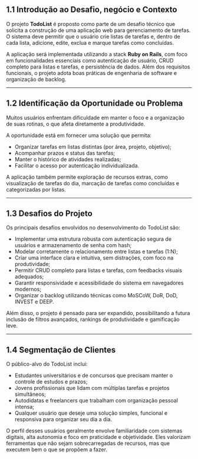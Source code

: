## 1.1 Introdução ao Desafio, negócio e Contexto

O projeto **TodoList** é proposto como parte de um desafio técnico que solicita a construção de uma aplicação web para gerenciamento de tarefas. O sistema deve permitir que o usuário crie listas de tarefas e, dentro de cada lista, adicione, edite, exclua e marque tarefas como concluídas.

A aplicação será implementada utilizando a stack **Ruby on Rails**, com foco em funcionalidades essenciais como autenticação de usuário, CRUD completo para listas e tarefas, e persistência de dados. Além dos requisitos funcionais, o projeto adota boas práticas de engenharia de software e organização de backlog.

---

## 1.2 Identificação da Oportunidade ou Problema

Muitos usuários enfrentam dificuldade em manter o foco e a organização de suas rotinas, o que afeta diretamente a produtividade.

A oportunidade está em fornecer uma solução que permita:

- Organizar tarefas em listas distintas (por área, projeto, objetivo);
- Acompanhar prazos e status das tarefas;
- Manter o histórico de atividades realizadas;
- Facilitar o acesso por autenticação individualizada.

A aplicação também permite exploração de recursos extras, como visualização de tarefas do dia, marcação de tarefas como concluídas e categorizadas por listas.

---

## 1.3 Desafios do Projeto

Os principais desafios envolvidos no desenvolvimento do TodoList são:

- Implementar uma estrutura robusta com autenticação segura de usuários e armazenamento de senha com hash;
- Modelar corretamente o relacionamento entre listas e tarefas (1:N);
- Criar uma interface clara e intuitiva, sem distrações, com foco na produtividade;
- Permitir CRUD completo para listas e tarefas, com feedbacks visuais adequados;
- Garantir responsividade e acessibilidade do sistema em navegadores modernos;
- Organizar o backlog utilizando técnicas como MoSCoW, DoR, DoD, INVEST e DEEP.

Além disso, o projeto é pensado para ser expandido, possibilitando a futura inclusão de filtros avançados, rankings de produtividade e gamificação leve.

---

## 1.4 Segmentação de Clientes 

O público-alvo do TodoList inclui:

- Estudantes universitários e de concursos que precisam manter o controle de estudos e prazos;
- Jovens profissionais que lidam com múltiplas tarefas e projetos simultâneos;
- Autodidatas e freelancers que trabalham com organização pessoal intensa;
- Qualquer usuário que deseje uma solução simples, funcional e responsiva para organizar seu dia a dia.

O perfil desses usuários geralmente envolve familiaridade com sistemas digitais, alta autonomia e foco em praticidade e objetividade. Eles valorizam ferramentas que não sejam sobrecarregadas de recursos, mas que executem bem o que se propõem a fazer.
